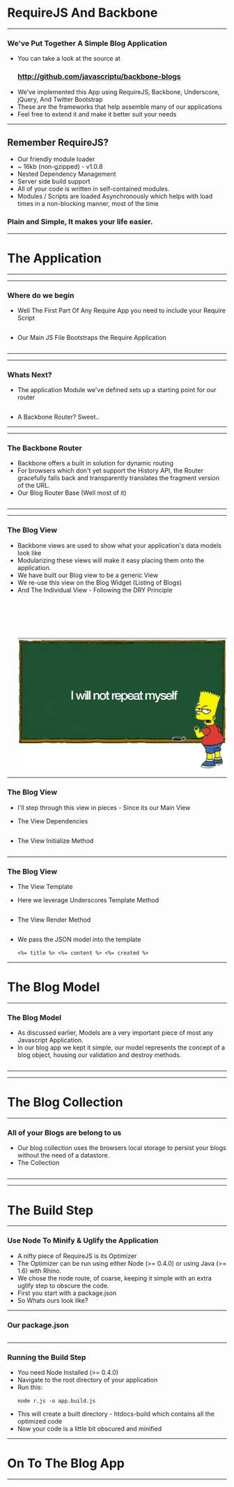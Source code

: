 # RequireJS And Backbone
---

### We've Put Together A Simple Blog Application
  - You can take a look at the source at <h3 class='center'>http://github.com/javascriptu/backbone-blogs</h3>
  - We've implemented this App using RequireJS, Backbone, Underscore, jQuery, And Twitter Bootstrap
  - These are the frameworks that help assemble many of our applications
  - Feel free to extend it and make it better suit your needs

---
## Remember RequireJS?
  - Our friendly module loader
  - ~ 16kb  (non-gzipped) - v1.0.8
  - Nested Dependency Management
  - Server side build support
  - All of your code is written in self-contained modules.
  - Modules / Scripts are loaded Asynchronously which helps with load times in a non-blocking manner, most of the time

<h3 class='slide center noli'> Plain and Simple, It makes your life easier.</h3>

---
# The Application
---

---
### Where do we begin

  - Well The First Part Of Any Require App you need to include your Require Script
    <pre><code src="require-backbone/require-include.txt"></code></pre>

  - Our Main JS File Bootstraps the Require Application
    <pre class='min'><code src="require-backbone/require-main.js"></code></pre>

---

---
### Whats Next?
  - The application Module we've defined sets up a starting point for our router
    <pre class='min'><code src="require-backbone/application-module.js"></code></pre>
  - A Backbone Router? Sweet..

---

---
### The Backbone Router
  - Backbone offers a built in solution for dynamic routing
  - For browsers which don't yet support the History API, the Router gracefully falls back and transparently translates the fragment version of the URL.
  - Our Blog Router Base (Well most of it)
  <pre class='min'><code src="require-backbone/backbone-router.js"></code></pre>
---

---
### The Blog View
  - Backbone views are used to show what your application's data models look like
  - Modularizing these views will make it easy placing them onto the application.
  - We have built our Blog view to be a generic View
  - We re-use this view on the Blog Widget (Listing of Blogs)
  - And The Individual View - Following the DRY Principle
    <img src="img/decks/backbone-require/dry-simpsons.png" style='margin-top:100px;' />

---
### The Blog View
  - I'll step through this view in pieces - Since its our Main View
  - The View Dependencies
    <pre class='min'><code src="require-backbone/require-view-dependencies.js"></code></pre>

  - The View Initialize Method
    <pre class='min'><code src="require-backbone/require-view-initialize.js"></code></pre>

---
### The Blog View

  - The View Template
  - Here we leverage Underscores Template Method
    <pre class='min'><code src="require-backbone/require-view-template.js"></code></pre>

  - The View Render Method
    <pre class='min'><code src="require-backbone/require-view-render.js"></code></pre>

  - We pass the JSON model into the template
    <pre class='min'><code><%= title %> <%= content %> <%= created %></code></pre>

---
# The Blog Model
---

### The Blog Model

  - As discussed earlier, Models are a very important piece of most any Javascript Application.
  - In our blog app we kept it simple, our model represents the concept of a blog object, housing our validation and destroy methods.
    <pre class='min'><code src="require-backbone/require-model.js"></code></pre>

---

---
# The Blog Collection
---

### All of your Blogs are belong to us
  - Our blog collection uses the browsers local storage to persist your blogs without the need of a datastore.
  - The Collection
    <pre class='min'><code src="require-backbone/require-collection.js"></code></pre>

---

---
# The Build Step
---

### Use Node To Minify & Uglify the Application
  - A nifty piece of RequireJS is its Optimizer
  - The Optimizer can be run using either Node (>= 0.4.0) or using Java (>= 1.6) with Rhino.
  - We chose the node route, of coarse, keeping it simple with an extra uglify step to obscure the code.
  - First you start with a package.json
  - So Whats ours look like?
---
### Our <strong>package.json</strong>
  <pre class='min'><code src="require-backbone/require-package.js"></code></pre>

---

### Running the Build Step
  - You need Node Installed (>= 0.4.0)
  - Navigate to the root directory of your application
  - Run this:
    <pre class='min'><code>node r.js -o app.build.js</code></pre>
  - This will create a built directory - htdocs-build which contains all the optimized code
  - Now your code is a little bit obscured and minified

---
# On To The Blog App
---
